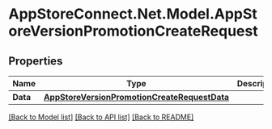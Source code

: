 # AppStoreConnect.Net.Model.AppStoreVersionPromotionCreateRequest

## Properties

Name | Type | Description | Notes
------------ | ------------- | ------------- | -------------
**Data** | [**AppStoreVersionPromotionCreateRequestData**](AppStoreVersionPromotionCreateRequestData.md) |  | 

[[Back to Model list]](../README.md#documentation-for-models) [[Back to API list]](../README.md#documentation-for-api-endpoints) [[Back to README]](../README.md)

